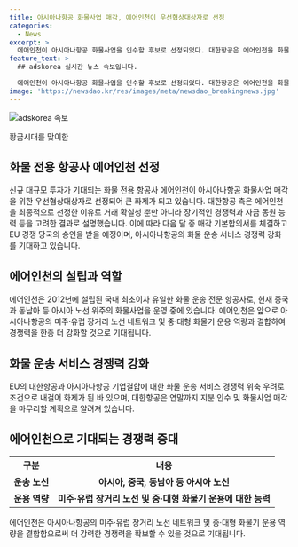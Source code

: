 ```yaml
---
title: 아시아나항공 화물사업 매각, 에어인천이 우선협상대상자로 선정
categories:
  - News
excerpt: >
  에어인천이 아시아나항공 화물사업을 인수할 후보로 선정되었다. 대한항공은 에어인천을 화물 전용 항공사로 선택한 이유로 거래 확실성과 장기적인 경쟁력 등을 고려했다고 밝혔다. 에어인천은 국내 최초이자 유일한 화물 운송 전문 항공사로, 아시아 노선을 운영 중이며, 아시아나항공의 네트워크와 운용 역량을 강화할 것으로 기대된다. 대한항공은 연말까지 화물사업 매각을 마무리할 계획이다.
feature_text: >
  ## adskorea 실시간 뉴스 속보입니다.

  에어인천이 아시아나항공 화물사업을 인수할 후보로 선정되었다. 대한항공은 에어인천을 화물 전용 항공사로 선택한 이유로 거래 확실성과 장기적인 경쟁력 등을 고려했다고 밝혔다. 에어인천은 국내 최초이자 유일한 화물 운송 전문 항공사로, 아시아 노선을 운영 중이며, 아시아나항공의 네트워크와 운용 역량을 강화할 것으로 기대된다. 대한항공은 연말까지 화물사업 매각을 마무리할 계획이다.
image: 'https://newsdao.kr/res/images/meta/newsdao_breakingnews.jpg'
---
```


<p><img src="https://newsdao.kr/res/images/meta/newsdao_breakingnews.jpg" alt="adskorea 속보" /></p>

<p>황금시대를 맞이한 <h2>화물 전용 항공사 에어인천 선정</h2></p>

<p data-ke-size="size16">신규 대규모 투자가 기대되는 화물 전용 항공사 에어인천이 아시아나항공 화물사업 매각을 위한 우선협상대상자로 선정되어 큰 화제가 되고 있습니다. 대한항공 측은 에어인천을 최종적으로 선정한 이유로 거래 확실성 뿐만 아니라 장기적인 경쟁력과 자금 동원 능력 등을 고려한 결과로 설명했습니다. 이에 따라 다음 달 중 매각 기본합의서를 체결하고 EU 경쟁 당국의 승인을 받을 예정이며, 아시아나항공의 화물 운송 서비스 경쟁력 강화를 기대하고 있습니다.</p>

<h2 data-ke-size="size26">에어인천의 설립과 역할</h2>

<p data-ke-size="size16">에어인천은 2012년에 설립된 국내 최초이자 유일한 화물 운송 전문 항공사로, 현재 중국과 동남아 등 아시아 노선 위주의 화물사업을 운영 중에 있습니다. 에어인천은 앞으로 아시아나항공의 미주·유럽 장거리 노선 네트워크 및 중·대형 화물기 운용 역량과 결합하여 경쟁력을 한층 더 강화할 것으로 기대됩니다.</p>

<h2 data-ke-size="size26">화물 운송 서비스 경쟁력 강화</h2>

<p data-ke-size="size16">EU의 대한항공과 아시아나항공 기업결합에 대한 화물 운송 서비스 경쟁력 위축 우려로 조건으로 내걸어 화제가 된 바 있으며, 대한항공은 연말까지 지분 인수 및 화물사업 매각을 마무리할 계획으로 알려져 있습니다.</p>

<h2 data-ke-size="size26">에어인천으로 기대되는 경쟁력 증대</h2>

<table>
    <tbody>
        <tr>
            <td style="text-align: center; height: 17px;"><b>구분</b></td>
            <td style="text-align: center; height: 17px;"><b>내용</b></td>
        </tr>
        <tr>
            <td style="text-align: center; height: 17px;"><b>운송 노선</b></td>
            <td style="text-align: center; height: 17px;"><b>아시아, 중국, 동남아 등 아시아 노선</b></td>
        </tr>
        <tr>
            <td style="text-align: center; height: 17px;"><b>운용 역량</b></td>
            <td style="text-align: center; height: 17px;"><b>미주·유럽 장거리 노선 및 중·대형 화물기 운용에 대한 능력</b></td>
        </tr>
    </tbody>
</table>

<p data-ke-size="size16">에어인천은 아시아나항공의 미주·유럽 장거리 노선 네트워크 및 중·대형 화물기 운용 역량을 결합함으로써 더 강력한 경쟁력을 확보할 수 있을 것으로 기대됩니다.</p>

